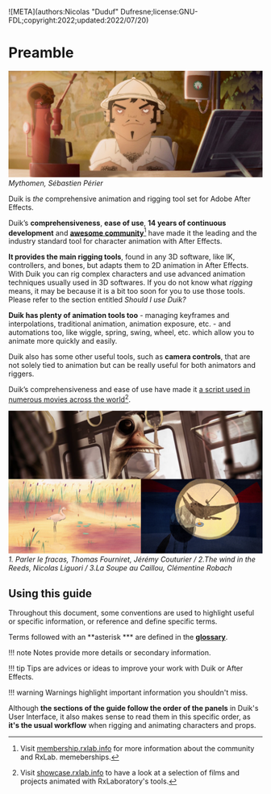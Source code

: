 ![META](authors:Nicolas "Duduf" Dufresne;license:GNU-FDL;copyright:2022;updated:2022/07/20)

# Preamble

![](../img/examples/mytho01.jpg)  
*Mythomen, Sébastien Périer*

Duik is *the* comprehensive animation and rigging tool set for Adobe After Effects.

Duik’s **comprehensiveness**, **ease of use**, **14 years of continuous development** and [**awesome community**](http://membership.rxlab.info)[^1] have made it the leading and the industry standard tool for character animation with After Effects.

**It provides the main rigging tools**, found in any 3D software, like IK, controllers, and bones, but adapts them to 2D animation in After Effects. With Duik you can rig complex characters and use advanced animation techniques usually used in 3D softwares.
If you do not know what *rigging* means, it may be because it is a bit too soon for you to use those tools. Please refer to the section entitled _Should I use Duik?_ 

**Duik has plenty of animation tools too** - managing keyframes and interpolations, traditional animation, animation exposure, etc. - and automations too, like wiggle, spring, swing, wheel, etc. which allow you to animate more quickly and easily.

Duik also has some other useful tools, such as **camera controls**, that are not solely tied to animation but can be really useful for both animators and riggers.

Duik’s comprehensiveness and ease of use have made it [a script used in numerous movies across the world](http://showcase.rxlab.info)[^2].

![](../img/examples/preamble-comp.png)  
*1. Parler le fracas, Thomas Fourniret, Jérémy Couturier / 2.The wind in the Reeds, Nicolas Liguori / 3.La Soupe au Caillou, Clémentine Robach*

## Using this guide

Throughout this document, some conventions are used to highlight useful or specific information, or reference and define specific terms.

Terms followed with an **asterisk *** are defined in the [**glossary**](../misc/glossary.md).

!!! note
    Notes provide more details or secondary information.

!!! tip
    Tips are advices or ideas to improve your work with Duik or After Effects.

!!! warning
    Warnings highlight important information you shouldn't miss.

Although **the sections of the guide follow the order of the panels** in Duik's User Interface, it also makes sense to read them in this specific order, as **it's the usual workflow** when rigging and animating characters and props.

[^1]: Visit [membership.rxlab.info](http://membership.rxlab.info) for more information about the community and RxLab. memeberships.

[^2]: Visit [showcase.rxlab.info](http://showcase.rxlab.info) to have a look at a selection of films and projects animated with RxLaboratory's tools.